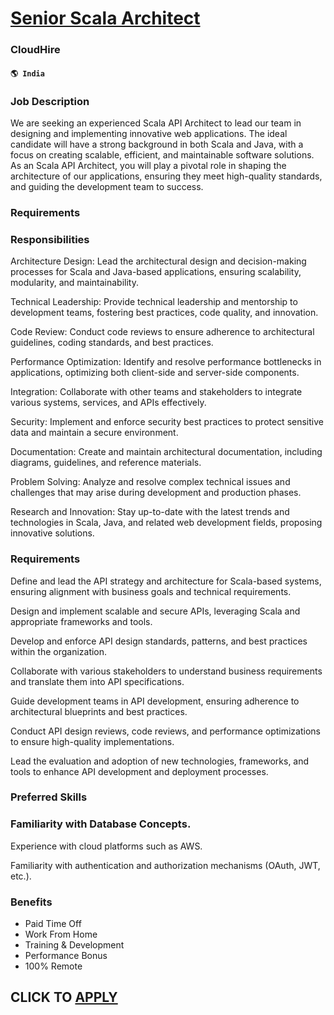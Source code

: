 # [Senior Scala Architect](https://www.remotewlb.com/apply/senior-scala-architect-59276)  
### CloudHire  
#### `🌎 India`  

### Job Description

We are seeking an experienced Scala API Architect to lead our team in designing and implementing innovative web applications. The ideal candidate will have a strong background in both Scala and Java, with a focus on creating scalable, efficient, and maintainable software solutions. As an Scala API Architect, you will play a pivotal role in shaping the architecture of our applications, ensuring they meet high-quality standards, and guiding the development team to success.

### Requirements

### Responsibilities

Architecture Design: Lead the architectural design and decision-making processes for Scala and Java-based applications, ensuring scalability, modularity, and maintainability.

Technical Leadership: Provide technical leadership and mentorship to development teams, fostering best practices, code quality, and innovation.

Code Review: Conduct code reviews to ensure adherence to architectural guidelines, coding standards, and best practices.

Performance Optimization: Identify and resolve performance bottlenecks in applications, optimizing both client-side and server-side components.

Integration: Collaborate with other teams and stakeholders to integrate various systems, services, and APIs effectively.

Security: Implement and enforce security best practices to protect sensitive data and maintain a secure environment.

Documentation: Create and maintain architectural documentation, including diagrams, guidelines, and reference materials.

Problem Solving: Analyze and resolve complex technical issues and challenges that may arise during development and production phases.

Research and Innovation: Stay up-to-date with the latest trends and technologies in Scala, Java, and related web development fields, proposing innovative solutions.

### Requirements

Define and lead the API strategy and architecture for Scala-based systems, ensuring alignment with business goals and technical requirements.

Design and implement scalable and secure APIs, leveraging Scala and appropriate frameworks and tools.

Develop and enforce API design standards, patterns, and best practices within the organization.

Collaborate with various stakeholders to understand business requirements and translate them into API specifications.

Guide development teams in API development, ensuring adherence to architectural blueprints and best practices.

Conduct API design reviews, code reviews, and performance optimizations to ensure high-quality implementations.

Lead the evaluation and adoption of new technologies, frameworks, and tools to enhance API development and deployment processes.

### Preferred Skills

### Familiarity with Database Concepts.

Experience with cloud platforms such as AWS.

Familiarity with authentication and authorization mechanisms (OAuth, JWT, etc.).

### Benefits

  * Paid Time Off
  * Work From Home
  * Training & Development
  * Performance Bonus
  * 100% Remote

  
## CLICK TO [APPLY](https://www.remotewlb.com/apply/senior-scala-architect-59276)

